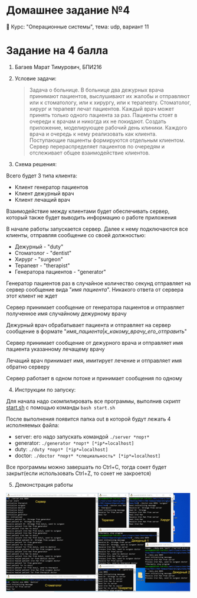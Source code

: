 # Домашнее задание №4
🏫 Курс: "Операционные системы", тема: udp, вариант 11

# Задание на 4 балла
1. Багаев Марат Тимурович, БПИ216
2. Условие задачи:

   > Задача о больнице. В больнице два дежурных врача принимают пациентов, выслушивают их жалобы и отправляют или к стоматологу, или к хирургу, или к терапевту. Стоматолог, хирург и терапевт лечат пациентов. Каждый врач может принять только одного пациента за раз. Пациенты стоят в очереди к врачам и никогда их не покидают. Создать приложение, моделирующее рабочий день клиники. Каждого врача и очередь к нему реализовать как клиента. Поступающие пациенты формируются отдельным клиентом. Сервер перераспределяет пациентов по очередям и отслеживает общее взаимодействие клиентов.
3. Схема решения:

Всего будет 3 типа клиента:
- Клиент генератор пациентов
- Клиент дежурный врач
- Клиент лечащий врач

Взаимодействие между клиентами будет обеспечивать сервер, который также будет выводить информацию о работе приложения

В начале работы запускается сервер. Далее к нему подключаются все клиенты, отправляя сообщение со своей должностью:
- Дежурный - "duty"
- Стоматолог - "dentist"
- Хирург - "surgeon"
- Терапевт - "therapist"
- Генератора пациентов - "generator"

Генератор пациентов раз в случайное количество секунд отправляет на сервер сообщение вида "*имя пациента*". Никакого ответа от сервера этот клиент не ждет

Сервер принимает сообщение от генератора пациентов и отправляет полученное имя случайному дежурному врачу

Дежурный врач обрабатывает пациента и отправляет на сервер сообщение в формате "*имя_пациента*|*к_какому_врачу_его_отправить*" 

Сервер принимает сообщение от дежурного врача и отправляет имя пациента указанному лечащему врачу

Лечащий врач принимает имя, имитирует лечение и отправляет имя обратно серверу

Сервер работает в одном потоке и принимает сообщения по одному

4. Инструкции по запуску:
   
Для начала надо скомпилировать все программы, выполнив скрипт [start.sh](./start.sh) с помощью команды ```bash start.sh```

После выполнения появится папка out в которой будут лежать 4 исполняемых файла:
- server: его надо запускать командой ```./server *порт*```
- generator: ```./generator *порт* [*ip*=localhost]``` 
- duty: ```./duty *порт* [*ip*=localhost]``` 
- doctor: ```./doctor *порт* *специальность* [*ip*=localhost]```

Все программы можно завершать по Ctrl+C, тогда сокет будет закрыт(если использовать Ctrl+Z, то сокет не закроется)

5. Демонстрация работы

![Демонстрация работы](./image/demo.png)
